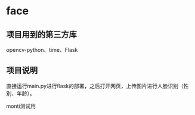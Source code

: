 # face
## 项目用到的第三方库
opencv-python、time、Flask

## 项目说明
直接运行main.py进行flask的部署，之后打开网页，上传图片进行人脸识别（性别、年龄）。

monti测试用
